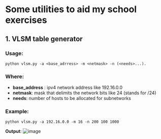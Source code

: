 # **Some utilities to aid my school exercises**
## **1. VLSM table generator**
### **Usage:**
``` python vlsm.py -a <base_adrress> -m <netmask> -n (<needs>...). ```
### Where:
  * **base_address** : ipv4 network address like 192.16.0.0
  * **netmask**: mask that delimits the network bits like 24 (stands for /24)
  * **needs**: number of hosts to be allocated for subnetworks

### **Example**:
  ```python vlsm.py -a 192.16.0.0 -m 16 -n 200 100 1000```


**Output**:
![image](https://github.com/fbSans/unitools/assets/95938238/098a3108-b43a-4d10-bf09-675f88371de2)
